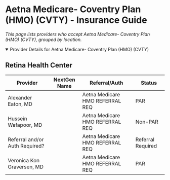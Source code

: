 # Aetna Medicare- Coventry Plan (HMO) (CVTY) - Insurance Guide

*This page lists providers who accept Aetna Medicare- Coventry Plan (HMO) (CVTY), grouped by location.*

<details open><summary>Provider Details for Aetna Medicare- Coventry Plan (HMO) (CVTY)</summary>

## Retina Health Center

| Provider | NextGen Name | Referral/Auth | Status |
|----------|-------------|--------------|--------|
| Alexander Eaton, MD |  | Aetna Medicare HMO REFERRAL REQ | PAR |
| Hussein Wafapoor, MD |  | Aetna Medicare HMO REFERRAL REQ | Non-PAR |
| Referral and/or Auth Required? |  | Aetna Medicare HMO REFERRAL REQ | Referral Required |
| Veronica Kon Graversen, MD |  | Aetna Medicare HMO REFERRAL REQ | PAR |

</details>

